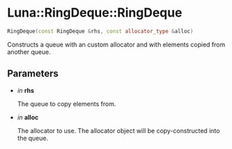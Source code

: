 # Luna::RingDeque::RingDeque

```c++
RingDeque(const RingDeque &rhs, const allocator_type &alloc)
```

Constructs a queue with an custom allocator and with elements copied from another queue. 



## Parameters
* *in* **rhs**

    The queue to copy elements from. 

* *in* **alloc**

    The allocator to use. The allocator object will be copy-constructed into the queue. 


